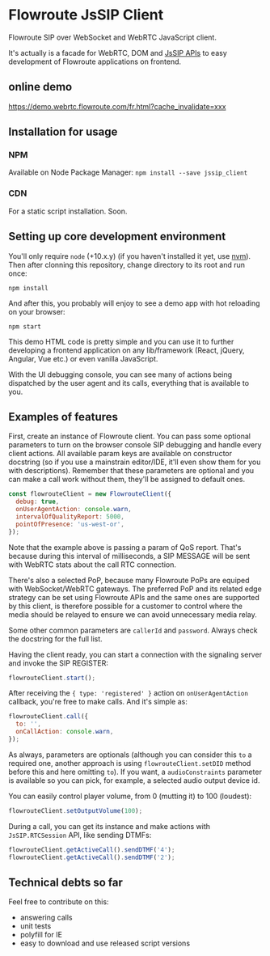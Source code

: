 # Flowroute JsSIP Client

Flowroute SIP over WebSocket and WebRTC JavaScript client.

It's actually is a facade for WebRTC, DOM and
[JsSIP APIs](https://jssip.net/documentation/3.3.x/api/) to easy development
of Flowroute applications on frontend.

## online demo
https://demo.webrtc.flowroute.com/fr.html?cache_invalidate=xxx

## Installation for usage

### NPM

Available on Node Package Manager: `npm install --save jssip_client`

### CDN

For a static script installation. Soon.

## Setting up core development environment

You'll only require `node` (+10.x.y) (if you haven't installed it yet, use [nvm](https://github.com/nvm-sh/nvm)). Then after clonning this repository, change directory to its
root and run once:

```
npm install
```

And after this, you probably will enjoy to see a demo app with hot reloading on your browser:

```
npm start
```

This demo HTML code is pretty simple and you can use it to further developing a frontend
application on any lib/framework (React, jQuery, Angular, Vue etc.) or even
vanilla JavaScript.

With the UI debugging console, you can see many of actions being dispatched by
the user agent and its calls, everything that is available to you.

## Examples of features

First, create an instance of Flowroute client. You can pass some optional
parameters to turn on the browser console SIP debugging and
handle every client actions. All available param keys are available on
constructor docstring (so if you use a mainstrain editor/IDE, it'll even
show them for you with descriptions). Remember that these parameters are
optional and you can make a call work without them, they'll be assigned
to default ones.

```js
const flowrouteClient = new FlowrouteClient({
  debug: true,
  onUserAgentAction: console.warn,
  intervalOfQualityReport: 5000,
  pointOfPresence: 'us-west-or',
});
```

Note that the example above is passing a param of QoS report. That's because
during this interval of milliseconds, a SIP MESSAGE will be sent with WebRTC
stats about the call RTC connection.

There's also a selected PoP, because many Flowroute PoPs are equiped with
WebSocket/WebRTC gateways. The preferred PoP and its related edge strategy
can be set using Flowroute APIs and the same ones are supported by this client,
is therefore possible for a customer to control where the media should be relayed to ensure we can avoid unnecessary media relay.

Some other common parameters are `callerId` and `password`.
Always check the docstring for the full list.

Having the client ready, you can start a connection with the signaling server
and invoke the SIP REGISTER:

```js
flowrouteClient.start();
```

After receiving the `{ type: 'registered' }` action on `onUserAgentAction` callback,
you're free to make calls. And it's simple as:

```js
flowrouteClient.call({
  to: '',
  onCallAction: console.warn,
});
```

As always, parameters are optionals (although you can consider this `to` a
required one, another approach is using `flowrouteClient.setDID` method before
this and here omitting  `to`). If you want, a `audioConstraints` parameter
is available so you can pick, for example, a selected audio output device id.

You can easily control player volume, from 0 (mutting it) to 100 (loudest):

```js
flowrouteClient.setOutputVolume(100);
```

During a call, you can get its instance and make actions with `JsSIP.RTCSession` API,
like sending DTMFs:

```js
flowrouteClient.getActiveCall().sendDTMF('4');
flowrouteClient.getActiveCall().sendDTMF('2');
```

## Technical debts so far

Feel free to contribute on this:
- answering calls
- unit tests
- polyfill for IE
- easy to download and use released script versions
